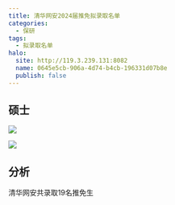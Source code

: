 ```yaml
---
title: 清华网安2024届推免拟录取名单
categories:
  - 保研
tags:
  - 拟录取名单
halo:
  site: http://119.3.239.131:8082
  name: 0645e5cb-906a-4d74-b4cb-196331d07b8e
  publish: false
---
```

## 硕士
![](https://pic.imgdb.cn/item/654895f1c458853aef6576c5.jpg)

![](https://pic.imgdb.cn/item/6548960cc458853aef65bbc5.jpg)
## 分析

清华网安共录取19名推免生